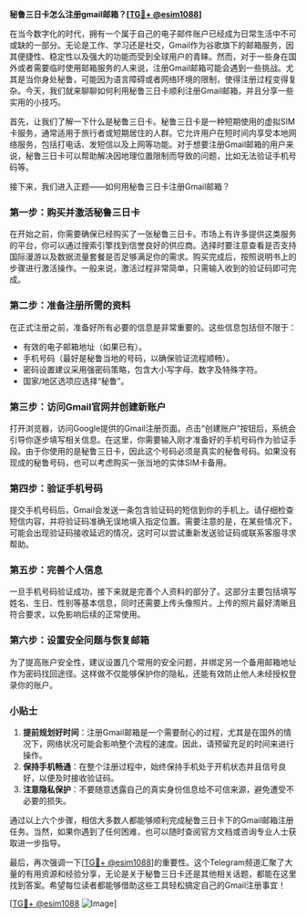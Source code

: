 **秘鲁三日卡怎么注册gmail邮箱？[[TG💪+ @esim1088](https://t.me/s/esim1088)]**

在当今数字化的时代，拥有一个属于自己的电子邮件账户已经成为日常生活中不可或缺的一部分。无论是工作、学习还是社交，Gmail作为谷歌旗下的邮箱服务，因其便捷性、稳定性以及强大的功能而受到全球用户的青睐。然而，对于一些身在国外或者需要临时使用邮箱服务的人来说，注册Gmail邮箱可能会遇到一些挑战。尤其是当你身处秘鲁，可能因为语言障碍或者网络环境的限制，使得注册过程变得复杂。今天，我们就来聊聊如何利用秘鲁三日卡顺利注册Gmail邮箱，并且分享一些实用的小技巧。

首先，让我们了解一下什么是秘鲁三日卡。秘鲁三日卡是一种短期使用的虚拟SIM卡服务，通常适用于旅行者或短期居住的人群。它允许用户在短时间内享受本地网络服务，包括打电话、发短信以及上网等功能。对于想要注册Gmail邮箱的用户来说，秘鲁三日卡可以帮助解决因地理位置限制而导致的问题，比如无法验证手机号码等。

接下来，我们进入正题——如何用秘鲁三日卡注册Gmail邮箱？

### 第一步：购买并激活秘鲁三日卡

在开始之前，你需要确保已经购买了一张秘鲁三日卡。市场上有许多提供这类服务的平台，你可以通过搜索引擎找到信誉良好的供应商。选择时要注意查看是否支持国际漫游以及数据流量套餐是否足够满足你的需求。购买完成后，按照说明书上的步骤进行激活操作。一般来说，激活过程非常简单，只需输入收到的验证码即可完成。

### 第二步：准备注册所需的资料

在正式注册之前，准备好所有必要的信息是非常重要的。这些信息包括但不限于：

- 有效的电子邮箱地址（如果已有）。
- 手机号码（最好是秘鲁当地的号码，以确保验证流程顺畅）。
- 密码设置建议采用强密码策略，包含大小写字母、数字及特殊字符。
- 国家/地区选项应选择“秘鲁”。

### 第三步：访问Gmail官网并创建新账户

打开浏览器，访问Google提供的Gmail注册页面。点击“创建账户”按钮后，系统会引导你逐步填写相关信息。在这里，你需要输入刚才准备好的手机号码作为验证手段。由于你使用的是秘鲁三日卡，因此这个号码必须是真实的秘鲁号码。如果没有现成的秘鲁号码，也可以考虑购买一张当地的实体SIM卡备用。

### 第四步：验证手机号码

提交手机号码后，Gmail会发送一条包含验证码的短信到你的手机上。请仔细检查短信内容，并将验证码准确无误地填入指定位置。需要注意的是，在某些情况下，可能会出现验证码接收延迟的情况，这时可以尝试重新发送验证码或联系客服寻求帮助。

### 第五步：完善个人信息

一旦手机号码验证成功，接下来就是完善个人资料的部分了。这部分主要包括填写姓名、生日、性别等基本信息，同时还需要上传头像照片。上传的照片最好清晰且符合要求，以免影响后续的正常使用。

### 第六步：设置安全问题与恢复邮箱

为了提高账户安全性，建议设置几个常用的安全问题，并绑定另一个备用邮箱地址作为密码找回途径。这样做不仅能够保护你的隐私，还能有效防止他人未经授权登录你的账户。

### 小贴士

1. **提前规划好时间**：注册Gmail邮箱是一个需要耐心的过程，尤其是在国外的情况下，网络状况可能会影响整个流程的速度。因此，请预留充足的时间来进行操作。
2. **保持手机畅通**：在整个注册过程中，始终保持手机处于开机状态并且信号良好，以便及时接收验证码。
3. **注意隐私保护**：不要随意透露自己的真实身份信息给不可信来源，避免遭受不必要的损失。

通过以上六个步骤，相信大多数人都能够顺利完成秘鲁三日卡下的Gmail邮箱注册任务。当然，如果你遇到了任何困难，也可以随时查阅官方文档或咨询专业人士获取进一步指导。

最后，再次强调一下[[TG💪+ @esim1088](https://t.me/s/esim1088)]的重要性。这个Telegram频道汇聚了大量的有用资源和经验分享，无论是关于秘鲁三日卡还是其他相关话题，都能在这里找到答案。希望每位读者都能够借助这些工具轻松搞定自己的Gmail注册事宜！

[[TG💪+ @esim1088](https://t.me/s/esim1088) ![Image](https://i.postimg.cc/4NQfJmqS/Snipaste-2025-05-13-00-14-12.png)]